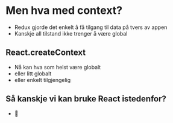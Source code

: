 # Men hva med context?

- Redux gjorde det enkelt å få tilgang til data på tvers av appen
- Kanskje all tilstand ikke trenger å være global

## React.createContext

- Nå kan hva som helst være globalt
- eller litt globalt
- eller enkelt tilgjengelig

## Så kanskje vi kan bruke React istedenfor?

- 🤔
